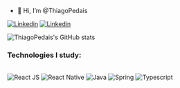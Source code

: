 - 👋 Hi, I’m @ThiagoPedais

[![Linkedin](https://img.shields.io/badge/LinkedIn-0077B5?style=for-the-badge&logo=linkedin&logoColor=white)](https://www.linkedin.com/in/luiz-thiago-03706a234/)
[![Linkedin](https://img.shields.io/badge/Instagram-E4405F?style=for-the-badge&logo=instagram&logoColor=white)](https://www.instagram.com/thiago_pedais/)

![ThiagoPedais's GitHub stats](https://github-readme-stats.vercel.app/api?username=ThiagoPedais&show_icons=true&theme=radical)


### Technologies I study:

<div style="display: inline-block">
<br/>
  <img style="align: center" alt="React JS" src="https://img.shields.io/badge/React-20232A?style=for-the-badge&logo=react&logoColor=61DAFB">
  <img style="align: center" alt="React Native" src="https://img.shields.io/badge/React_Native-20232A?style=for-the-badge&logo=react&logoColor=61DAFB">
  <img style="align: center" alt="Java" src="https://img.shields.io/badge/Java-ED8B00?style=for-the-badge&logo=java&logoColor=white">
  <img style="align: center" alt="Spring" src="https://img.shields.io/badge/Spring-6DB33F?style=for-the-badge&logo=spring&logoColor=white">
  <img style="align: center" alt="Typescript" src="https://img.shields.io/badge/TypeScript-007ACC?style=for-the-badge&logo=typescript&logoColor=white">
</div>
  




<!---
ThiagoPedais/ThiagoPedais is a ✨ special ✨ repository because its `README.md` (this file) appears on your GitHub profile.
You can click the Preview link to take a look at your changes.
--->
